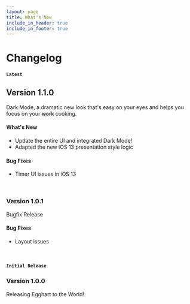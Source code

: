 ```yaml
---
layout: page
title: What's New
include_in_header: true
include_in_footer: true
---
```


# Changelog

#### `Latest`
## **Version 1.1.0**
Dark Mode, a dramatic new look that's easy on your eyes and helps you focus on your ~~work~~ cooking.

#### What's New
- Update the entire UI and integrated Dark Mode!
- Adapted the new iOS 13 presentation style logic

#### Bug Fixes
- Timer UI issues in iOS 13

<br>

### **Version 1.0.1**
Bugfix Release

#### Bug Fixes
- Layout issues

<br>

#### `Initial Release`
### **Version 1.0.0**
Releasing Egghart to the World!
